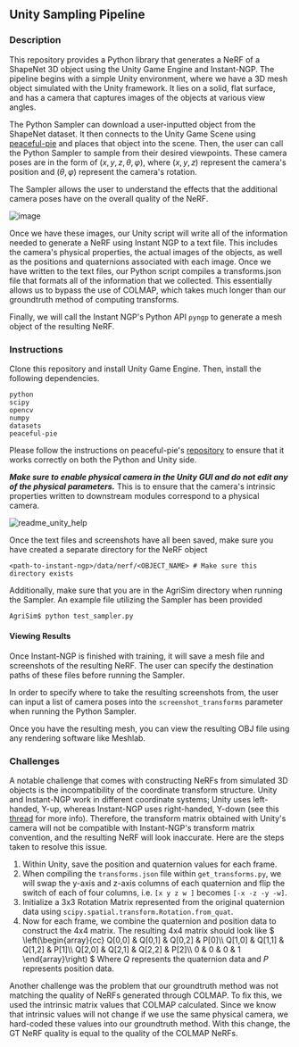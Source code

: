 ## Unity Sampling Pipeline   

### Description

This repository provides a Python library that generates a NeRF of a ShapeNet 3D object using the Unity Game Engine and Instant-NGP. The pipeline begins with a simple Unity environment, where we have a 3D mesh object simulated with the Unity framework. It lies on a solid, flat surface, and has a camera that captures images of the objects at various view angles. 

The Python Sampler can download a user-inputted object from the ShapeNet dataset. It then connects to the Unity Game Scene using [peaceful-pie](https://github.com/hughperkins/peaceful-pie) and places that object into the scene. Then, the user can call the Python Sampler to sample from their desired viewpoints. These camera poses are in the form of $(x, y, z, θ, φ)$, where $(x, y, z)$ represent the camera's position and $(θ, φ)$ represent the camera's rotation.

The Sampler allows the user to understand the effects that the additional camera poses have on the overall quality of the NeRF.

![image](https://github.com/QuantuMope/AgriSim/assets/63471459/cd5a9e93-c817-4d1c-a2c0-6b4044499c5f)

Once we have these images, our Unity script will write all of the information needed to generate a NeRF using Instant NGP to a text file. This includes the camera's physical properties, the actual images of the objects, as well as the positions and quaternions associated with each image. Once we have written to the text files, our Python script compiles a transforms.json file that formats all of the information that we collected. This essentially allows us to bypass the use of COLMAP, which takes much longer than our groundtruth method of computing transforms.

Finally, we will call the Instant NGP's Python API ```pyngp``` to generate a mesh object of the resulting NeRF.

### Instructions

Clone this repository and install Unity Game Engine. Then, install the following dependencies.

```
python
scipy
opencv
numpy
datasets
peaceful-pie
```

Please follow the instructions on peaceful-pie's [repository](https://github.com/hughperkins/peaceful-pie) to ensure that it works correctly on both the Python and Unity side.

___**Make sure to enable physical camera in the Unity GUI and do not edit any of the physical parameters.**___ This is to ensure that the camera's intrinsic properties written to downstream modules correspond to a physical camera. 

![readme_unity_help](https://github.com/QuantuMope/AgriSim/assets/63471459/600b1250-f88c-490c-baef-9b1427a77083)


Once the text files and screenshots have all been saved, make sure you have created a separate directory for the NeRF object
```
<path-to-instant-ngp>/data/nerf/<OBJECT_NAME> # Make sure this directory exists
```

Additionally, make sure that you are in the AgriSim directory when running the Sampler. An example file utilizing the Sampler has been provided

```sh
AgriSim$ python test_sampler.py
```

#### Viewing Results
Once Instant-NGP is finished with training, it will save a mesh file and screenshots of the resulting NeRF. The user can specify the destination paths of these files before running the Sampler.

In order to specify where to take the resulting screenshots from, the user can input a list of camera poses into the ```screenshot_transforms``` parameter when running the Python Sampler.

Once you have the resulting mesh, you can view the resulting OBJ file using any rendering software like Meshlab.


### Challenges

A notable challenge that comes with constructing NeRFs from simulated 3D objects is the incompatibility of the coordinate transform structure. Unity and Instant-NGP work in different coordinate systems; Unity uses left-handed, Y-up, whereas Instant-NGP uses right-handed, Y-down (see this [thread](https://github.com/NVlabs/instant-ngp/discussions/153) for more info).
Therefore, the transform matrix obtained with Unity's camera will not be compatible with Instant-NGP's transform matrix convention, and the resulting NeRF will look inaccurate. Here are the steps taken to resolve this issue.
1. Within Unity, save the position and quaternion values for each frame.
2. When compiling the ```transforms.json``` file within ```get_transforms.py```, we will swap the y-axis and z-axis columns of each quaternion and flip the switch of each of four columns, i.e. ```[x y z w ]``` becomes ```[-x -z -y -w]```.
3. Initialize a 3x3 Rotation Matrix represented from the original quaternion data using ```scipy.spatial.transform.Rotation.from_quat```.
4. Now for each frame, we combine the quaternion and position data to construct the 4x4 matrix. The resulting 4x4 matrix should look like 
$`
\left(\begin{array}{cc} 
Q[0,0] & Q[0,1] & Q[0,2] & P[0]\\
Q[1,0] & Q[1,1] & Q[1,2] & P[1]\\
Q[2,0] & Q[2,1] & Q[2,2] & P[2]\\
0 & 0 & 0 & 1
\end{array}\right)
`$
Where $Q$ represents the quaternion data and $P$ represents position data.

Another challenge was the problem that our groundtruth method was not matching the quality of NeRFs generated through COLMAP. To fix this, we used the intrinsic matrix values that COLMAP calculated. Since we know that intrinsic values will not change if we use the same physical camera, we hard-coded these values into our groundtruth method. With this change, the GT NeRF quality is equal to the quality of the COLMAP NeRFs.


